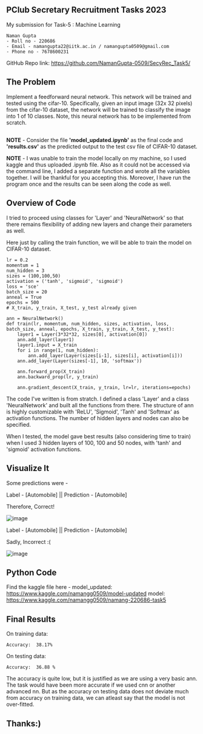 
## PClub Secretary Recruitment Tasks 2023


My submission for Task-5 : Machine Learning


 
    Naman Gupta
    - Roll no - 220686
    - Email - namangupta22@iitk.ac.in / namangupta0509@gmail.com
    - Phone no - 7678600231



GitHub Repo link: https://github.com/NamanGupta-0509/SecyRec_Task5/
## The Problem
Implement a feedforward neural network. This network will be trained and tested using the cifar-10. Specifically, given an input image (32x 32 pixels) from the cifar-10 dataset, the network will be trained to classify the image into 1 of 10 classes. Note, this neural network has to be implemented from scratch.

##

**NOTE** - Consider the file **'model_updated.ipynb'** as the final code and **'results.csv'** as the predicted output to the test csv file of CIFAR-10 dataset.


**NOTE** - I was unable to train the model locally on my machine, so I used kaggle and thus uploaded .ipynb file. Also as it could not be accessed via the command line, I added a separate function and wrote all the variables together. I will be  thankful for you accepting this. Moreover, I have run the program once and the results can be seen along the code as well.
## Overview of Code



I tried to proceed using classes for 'Layer' and 'NeuralNetwork' so that there remains flexibility of adding new layers and change their parameters as well.

Here just by calling the train function, we will be able to train the model on CIFAR-10 dataset.

```
lr = 0.2
momentum = 1
num_hidden = 3
sizes = (100,100,50)
activation = ('tanh', 'sigmoid', 'sigmoid')
loss = 'sce'
batch_size = 20
anneal = True
epochs = 500
# X_train, y_train, X_test, y_test already given

ann = NeuralNetwork()
def train(lr, momentum, num_hidden, sizes, activation, loss, batch_size, anneal, epochs, X_train, y_train, X_test, y_test):
    layer1 = Layer(3*32*32, sizes[0], activation[0])
    ann.add_layer(layer1)
    layer1.input = X_train
    for i in range(1, num_hidden):
        ann.add_layer(Layer(sizes[i-1], sizes[i], activation[i]))
    ann.add_layer(Layer(sizes[-1], 10, 'softmax'))
                  
    ann.forward_prop(X_train)
    ann.backward_prop(lr, y_train)

    ann.gradient_descent(X_train, y_train, lr=lr, iterations=epochs)
```

The code I've written is from stratch. I defined a class 'Layer' and a class 'NeuralNetwork' and built all the functions from there. The structure of ann is highly customizable with 'ReLU', 'Sigmoid', 'Tanh' and 'Softmax' as activation functions. The number of hidden layers and nodes can also be specified.

When I tested, the model gave best results (also considering time to train) when I used 3 hidden layers of 100, 100 and 50 nodes, with 'tanh' and 'sigmoid' activation functions.
## Visualize It

Some predictions were - 

Label - [Automobile] || Prediction - [Automobile]

Therefore, Correct!

![image](https://github.com/NamanGupta-0509/SecyRec_Task5/assets/66472692/de08a19f-ddcd-4bdd-a410-5c9e3120dc7d)



Label - [Automobile] || Prediction - [Automobile]

Sadly, Incorrect :(

![image](https://github.com/NamanGupta-0509/SecyRec_Task5/assets/66472692/86ca3a2a-4a85-4ab6-88f9-15135e8004fe)


## Python Code

Find the kaggle file here - 
model_updated: https://www.kaggle.com/namangg0509/model-updated
model: https://www.kaggle.com/namangg0509/namang-220686-task5

## Final Results

On training data:
```
Accuracy:  38.17%
```
On testing data:
```
Accuracy:  36.88 %
```
The accuracy is quite low, but it is justified as we are using a very basic ann. The task would have been more accurate if we used cnn or another advanced nn.
But as the accuracy on testing data does not deviate much from accuracy on training data, we can atleast say that the model is not over-fitted. 
## Thanks:)
